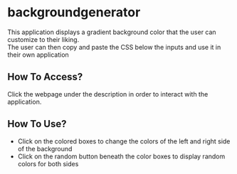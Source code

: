# backgroundgenerator

This application displays a gradient background color that the user can customize to their liking.  
The user can then copy and paste the CSS below the inputs and use it in their own application


## How To Access?
Click the webpage under the description in order to interact with the application.

## How To Use?
<ul>
  <li>Click on the colored boxes to change the colors of the left and right side of the background</li>
  <li>Click on the random button beneath the color boxes to display random colors for both sides</li>
</ul>
